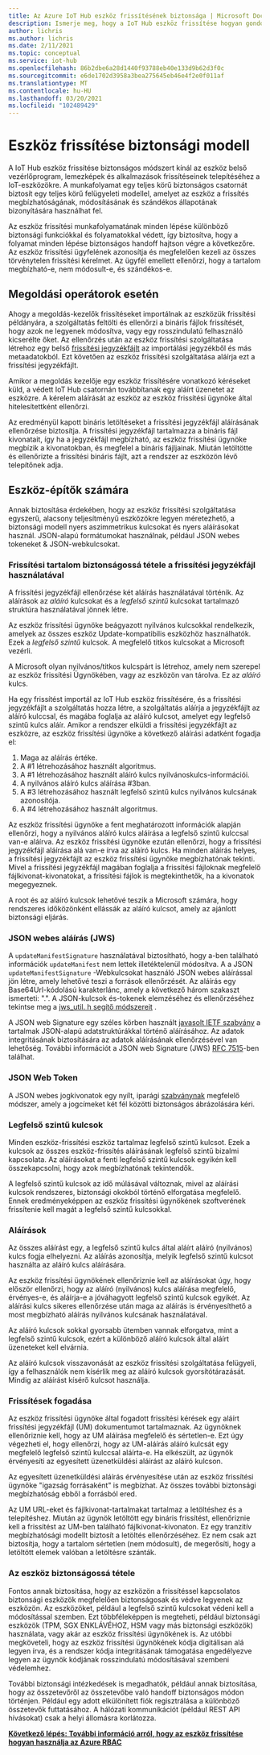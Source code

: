 ```yaml
---
title: Az Azure IoT Hub eszköz frissítésének biztonsága | Microsoft Docs
description: Ismerje meg, hogy a IoT Hub eszköz frissítése hogyan gondoskodik az eszközök biztonságos frissítéséről.
author: lichris
ms.author: lichris
ms.date: 2/11/2021
ms.topic: conceptual
ms.service: iot-hub
ms.openlocfilehash: 86b2dbe6a28d1440f93788eb40e133d9b62d3f0c
ms.sourcegitcommit: e6de1702d3958a3bea275645eb46e4f2e0f011af
ms.translationtype: MT
ms.contentlocale: hu-HU
ms.lasthandoff: 03/20/2021
ms.locfileid: "102489429"
---
```

# <a name="device-update-security-model"></a>Eszköz frissítése biztonsági modell

A IoT Hub eszköz frissítése biztonságos módszert kínál az eszköz belső vezérlőprogram, lemezképek és alkalmazások frissítéseinek telepítéséhez a IoT-eszközökre. A munkafolyamat egy teljes körű biztonságos csatornát biztosít egy teljes körű felügyeleti modellel, amelyet az eszköz a frissítés megbízhatóságának, módosításának és szándékos állapotának bizonyítására használhat fel.

Az eszköz frissítési munkafolyamatának minden lépése különböző biztonsági funkciókkal és folyamatokkal védett, így biztosítva, hogy a folyamat minden lépése biztonságos handoff hajtson végre a következőre. Az eszköz frissítési ügyfelének azonosítja és megfelelően kezeli az összes törvénytelen frissítési kérelmet. Az ügyfél emellett ellenőrzi, hogy a tartalom megbízható-e, nem módosult-e, és szándékos-e.

## <a name="for-solution-operators"></a>Megoldási operátorok esetén

Ahogy a megoldás-kezelők frissítéseket importálnak az eszközük frissítési példányára, a szolgáltatás feltölti és ellenőrzi a bináris fájlok frissítését, hogy azok ne legyenek módosítva, vagy egy rosszindulatú felhasználó kicserélte őket. Az ellenőrzés után az eszköz frissítési szolgáltatása létrehoz egy belső [frissítési jegyzékfájlt](./update-manifest.md) az importálási jegyzékből és más metaadatokból. Ezt követően az eszköz frissítési szolgáltatása aláírja ezt a frissítési jegyzékfájlt.

Amikor a megoldás kezelője egy eszköz frissítésére vonatkozó kéréseket küld, a védett IoT Hub csatornán továbbítanak egy aláírt üzenetet az eszközre. A kérelem aláírását az eszköz az eszköz frissítési ügynöke által hitelesítettként ellenőrzi. 

Az eredményül kapott bináris letöltéseket a frissítési jegyzékfájl aláírásának ellenőrzése biztosítja. A frissítési jegyzékfájl tartalmazza a bináris fájl kivonatait, így ha a jegyzékfájl megbízható, az eszköz frissítési ügynöke megbízik a kivonatokban, és megfelel a bináris fájljainak. Miután letöltötte és ellenőrizte a frissítési bináris fájlt, azt a rendszer az eszközön lévő telepítőnek adja.

## <a name="for-device-builders"></a>Eszköz-építők számára

Annak biztosítása érdekében, hogy az eszköz frissítési szolgáltatása egyszerű, alacsony teljesítményű eszközökre legyen méretezhető, a biztonsági modell nyers aszimmetrikus kulcsokat és nyers aláírásokat használ. JSON-alapú formátumokat használnak, például JSON webes tokeneket & JSON-webkulcsokat.

### <a name="securing-update-content-via-the-update-manifest"></a>Frissítési tartalom biztonságossá tétele a frissítési jegyzékfájl használatával

A frissítési jegyzékfájl ellenőrzése két aláírás használatával történik. Az aláírások az *aláíró* kulcsokat és a *legfelső szintű* kulcsokat tartalmazó struktúra használatával jönnek létre.

Az eszköz frissítési ügynöke beágyazott nyilvános kulcsokkal rendelkezik, amelyek az összes eszköz Update-kompatibilis eszközhöz használhatók. Ezek a *legfelső szintű* kulcsok. A megfelelő titkos kulcsokat a Microsoft vezérli.

A Microsoft olyan nyilvános/titkos kulcspárt is létrehoz, amely nem szerepel az eszköz frissítési Ügynökében, vagy az eszközön van tárolva. Ez az *aláíró* kulcs.

Ha egy frissítést importál az IoT Hub eszköz frissítésére, és a frissítési jegyzékfájlt a szolgáltatás hozza létre, a szolgáltatás aláírja a jegyzékfájlt az aláíró kulccsal, és magába foglalja az aláíró kulcsot, amelyet egy legfelső szintű kulcs aláír. Amikor a rendszer elküldi a frissítési jegyzékfájlt az eszközre, az eszköz frissítési ügynöke a következő aláírási adatként fogadja el:

1. Maga az aláírás értéke.
2. A #1 létrehozásához használt algoritmus.
3. A #1 létrehozásához használt aláíró kulcs nyilvánoskulcs-információi.
4. A nyilvános aláíró kulcs aláírása #3ban.
5. A #3 létrehozásához használt legfelső szintű kulcs nyilvános kulcsának azonosítója.
6. A #4 létrehozásához használt algoritmus.

Az eszköz frissítési ügynöke a fent meghatározott információk alapján ellenőrzi, hogy a nyilvános aláíró kulcs aláírása a legfelső szintű kulccsal van-e aláírva. Az eszköz frissítési ügynöke ezután ellenőrzi, hogy a frissítési jegyzékfájl aláírása alá van-e írva az aláíró kulcs. Ha minden aláírás helyes, a frissítési jegyzékfájlt az eszköz frissítési ügynöke megbízhatónak tekinti. Mivel a frissítési jegyzékfájl magában foglalja a frissítési fájloknak megfelelő fájlkivonat-kivonatokat, a frissítési fájlok is megtekinthetők, ha a kivonatok megegyeznek.

A root és az aláíró kulcsok lehetővé teszik a Microsoft számára, hogy rendszeres időközönként ellássák az aláíró kulcsot, amely az ajánlott biztonsági eljárás.

### <a name="json-web-signature-jws"></a>JSON webes aláírás (JWS)

A `updateManifestSignature` használatával biztosítható, hogy a-ben található információk `updateManifest` nem lettek illetéktelenül módosítva. A a JSON `updateManifestSignature` -Webkulcsokat használó JSON webes aláírással jön létre, amely lehetővé teszi a források ellenőrzését. Az aláírás egy Base64Url-kódolású karakterlánc, amely a következő három szakaszt ismerteti: ".".  A JSON-kulcsok és-tokenek elemzéséhez és ellenőrzéséhez tekintse meg a [jws_util. h segítő módszereit](https://github.com/Azure/iot-hub-device-update/tree/main/src/utils/jws_utils) .

A JSON web Signature egy széles körben használt [javasolt IETF szabvány](https://tools.ietf.org/html/rfc7515) a tartalmak JSON-alapú adatstruktúrákkal történő aláírásához. Az adatok integritásának biztosítására az adatok aláírásának ellenőrzésével van lehetőség. További információt a JSON web Signature (JWS) [RFC 7515](https://www.rfc-editor.org/info/rfc7515)-ben találhat.

### <a name="json-web-token"></a>JSON Web Token

A JSON webes jogkivonatok egy nyílt, iparági [szabványnak](https://tools.ietf.org/html/rfc7519) megfelelő módszer, amely a jogcímeket két fél közötti biztonságos ábrázolására kéri.

### <a name="root-keys"></a>Legfelső szintű kulcsok

Minden eszköz-frissítési eszköz tartalmaz legfelső szintű kulcsot. Ezek a kulcsok az összes eszköz-frissítés aláírásának legfelső szintű bizalmi kapcsolata. Az aláírásokat a fenti legfelső szintű kulcsok egyikén kell összekapcsolni, hogy azok megbízhatónak tekintendők.

A legfelső szintű kulcsok az idő múlásával változnak, mivel az aláírási kulcsok rendszeres, biztonsági okokból történő elforgatása megfelelő. Ennek eredményeképpen az eszköz frissítési ügynökének szoftverének frissítenie kell magát a legfelső szintű kulcsokkal. 

### <a name="signatures"></a>Aláírások

Az összes aláírást egy, a legfelső szintű kulcs által aláírt aláíró (nyilvános) kulcs fogja elhelyezni. Az aláírás azonosítja, melyik legfelső szintű kulcsot használta az aláíró kulcs aláírására. 

Az eszköz frissítési ügynökének ellenőriznie kell az aláírásokat úgy, hogy először ellenőrzi, hogy az aláíró (nyilvános) kulcs aláírása megfelelő, érvényes-e, és aláírja-e a jóváhagyott legfelső szintű kulcsok egyikét. Az aláírási kulcs sikeres ellenőrzése után maga az aláírás is érvényesíthető a most megbízható aláírás nyilvános kulcsának használatával.

Az aláíró kulcsok sokkal gyorsabb ütemben vannak elforgatva, mint a legfelső szintű kulcsok, ezért a különböző aláíró kulcsok által aláírt üzeneteket kell elvárnia. 

Az aláíró kulcsok visszavonását az eszköz frissítési szolgáltatása felügyeli, így a felhasználók nem kísérlik meg az aláíró kulcsok gyorsítótárazását. Mindig az aláírást kísérő kulcsot használja.

### <a name="receiving-updates"></a>Frissítések fogadása

Az eszköz frissítési ügynöke által fogadott frissítési kérések egy aláírt frissítési jegyzékfájl (UM) dokumentumot tartalmaznak. Az ügynöknek ellenőriznie kell, hogy az UM aláírása megfelelő és sértetlen-e. Ezt úgy végezheti el, hogy ellenőrzi, hogy az UM-aláírás aláíró kulcsát egy megfelelő legfelső szintű kulccsal aláírta-e. Ha elkészült, az ügynök érvényesíti az egyesített üzenetküldési aláírást az aláíró kulcson.

Az egyesített üzenetküldési aláírás érvényesítése után az eszköz frissítési ügynöke "igazság forrásaként" is megbízhat. Az összes további biztonsági megbízhatóság ebből a forrásból ered. 

Az UM URL-eket és fájlkivonat-tartalmakat tartalmaz a letöltéshez és a telepítéshez. Miután az ügynök letöltött egy bináris frissítést, ellenőriznie kell a frissítést az UM-ben található fájlkivonat-kivonaton. Ez egy tranzitív megbízhatósági modellt biztosít a letöltés ellenőrzéséhez. Ez nem csak azt biztosítja, hogy a tartalom sértetlen (nem módosult), de megerősíti, hogy a letöltött elemek valóban a letöltésre szánták. 

### <a name="securing-the-device"></a>Az eszköz biztonságossá tétele

Fontos annak biztosítása, hogy az eszközön a frissítéssel kapcsolatos biztonsági eszközök megfelelően biztonságosak és védve legyenek az eszközön. Az eszközöket, például a legfelső szintű kulcsokat védeni kell a módosítással szemben. Ezt többféleképpen is megteheti, például biztonsági eszközök (TPM, SGX ENKLÁVÉHOZ, HSM vagy más biztonsági eszközök) használata, vagy akár az eszköz frissítési ügynökének is. Az utóbbi megköveteli, hogy az eszköz frissítési ügynökének kódja digitálisan alá legyen írva, és a rendszer kódja integritásának támogatása engedélyezve legyen az ügynök kódjának rosszindulatú módosításával szembeni védelemhez.

További biztonsági intézkedések is megadhatók, például annak biztosítása, hogy az összetevőről az összetevőbe való handoff biztonságos módon történjen. Például egy adott elkülönített fiók regisztrálása a különböző összetevők futtatásához. A hálózati kommunikációt (például REST API hívásokat) csak a helyi állomásra korlátozza.

**[Következő lépés: További információ arról, hogy az eszköz frissítése hogyan használja az Azure RBAC](.\device-update-control-access.md)**